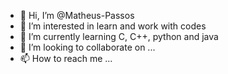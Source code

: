 - 👋 Hi, I’m @Matheus-Passos
- 👀 I’m interested in learn and work with codes 
- 🌱 I’m currently learning C, C++, python and java
- 💞️ I’m looking to collaborate on ...
- 📫 How to reach me ...

<!---
Mat-shenis/Mat-shenis is a ✨ special ✨ repository because its `README.md` (this file) appears on your GitHub profile.
You can click the Preview link to take a look at your changes.
--->
